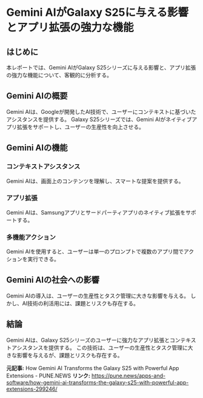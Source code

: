 # Gemini AIがGalaxy S25に与える影響とアプリ拡張の強力な機能
## はじめに
本レポートでは、Gemini AIがGalaxy S25シリーズに与える影響と、アプリ拡張の強力な機能について、客観的に分析する。

## Gemini AIの概要
Gemini AIは、Googleが開発したAI技術で、ユーザーにコンテキストに基づいたアシスタンスを提供する。
Galaxy S25シリーズでは、Gemini AIがネイティブアプリ拡張をサポートし、ユーザーの生産性を向上させる。

## Gemini AIの機能
### コンテキストアシスタンス
Gemini AIは、画面上のコンテンツを理解し、スマートな提案を提供する。
### アプリ拡張
Gemini AIは、Samsungアプリとサードパーティアプリのネイティブ拡張をサポートする。
### 多機能アクション
Gemini AIを使用すると、ユーザーは単一のプロンプトで複数のアプリ間でアクションを実行できる。

## Gemini AIの社会への影響
Gemini AIの導入は、ユーザーの生産性とタスク管理に大きな影響を与える。
しかし、AI技術の利活用には、課題とリスクも存在する。

## 結論
Gemini AIは、Galaxy S25シリーズのユーザーに強力なアプリ拡張とコンテキストアシスタンスを提供する。
この技術は、ユーザーの生産性とタスク管理に大きな影響を与えるが、課題とリスクも存在する。

**元記事:** How Gemini AI Transforms the Galaxy S25 with Powerful App Extensions - PUNE.NEWS
**リンク:** https://pune.news/apps-and-software/how-gemini-ai-transforms-the-galaxy-s25-with-powerful-app-extensions-299246/